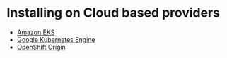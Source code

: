 # Installing on Cloud based providers

* [Amazon EKS](eks.md)
* [Google Kubernetes Engine](gke.md)
* [OpenShift Origin](openshift.md)
